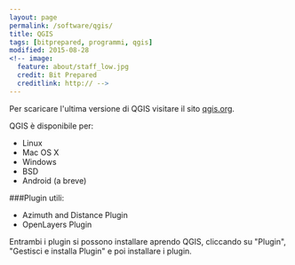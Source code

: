 ```yaml
---
layout: page
permalink: /software/qgis/
title: QGIS
tags: [bitprepared, programmi, qgis]
modified: 2015-08-28
<!-- image:
  feature: about/staff_low.jpg
  credit: Bit Prepared
  creditlink: http:// -->
---
```


Per scaricare l'ultima versione di QGIS visitare il sito [qgis.org](http://qgis.org/en/site/forusers/download.html).

QGIS è disponibile per: 

* Linux
* Mac OS X
* Windows
* BSD
* Android (a breve)

###Plugin utili: 

* Azimuth and Distance Plugin
* OpenLayers Plugin 

Entrambi i plugin si possono installare aprendo QGIS, cliccando su "Plugin", "Gestisci e installa Plugin" e poi installare i plugin. 
